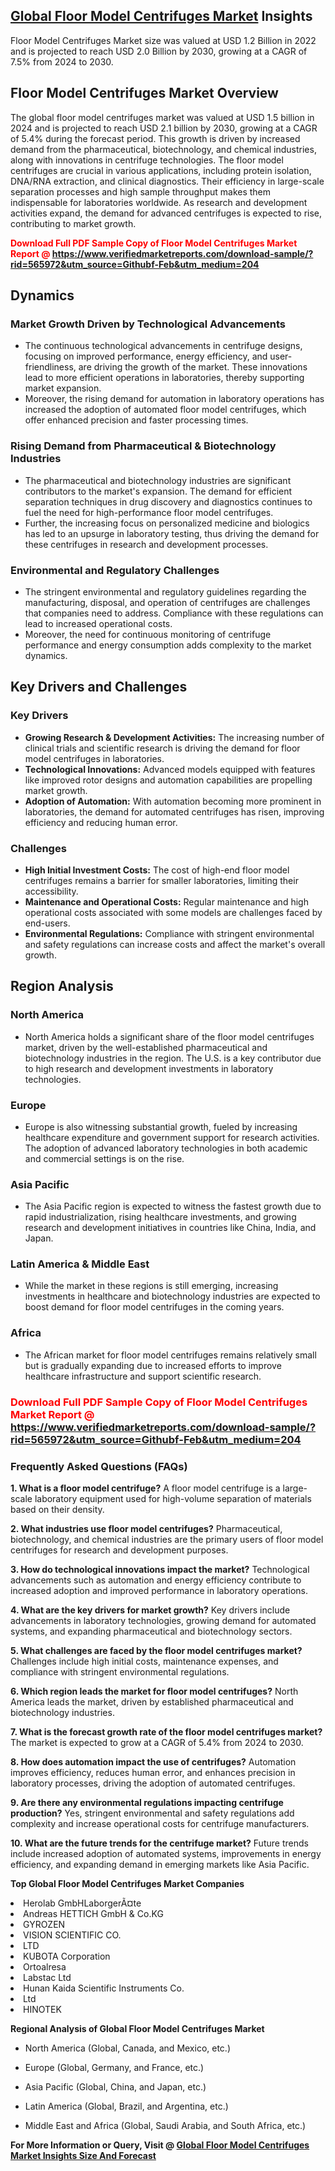 <h2><a href="https://www.verifiedmarketreports.com/download-sample/?rid=565972&amp;utm_source=Githubf&amp;utm_medium=204" target="_blank">Global Floor Model Centrifuges Market</a> Insights</h2><p>Floor Model Centrifuges Market size was valued at USD 1.2 Billion in 2022 and is projected to reach USD 2.0 Billion by 2030, growing at a CAGR of 7.5% from 2024 to 2030.</p><p> <h2>Floor Model Centrifuges Market Overview</h2> <p>The global floor model centrifuges market was valued at USD 1.5 billion in 2024 and is projected to reach USD 2.1 billion by 2030, growing at a CAGR of 5.4% during the forecast period. This growth is driven by increased demand from the pharmaceutical, biotechnology, and chemical industries, along with innovations in centrifuge technologies. The floor model centrifuges are crucial in various applications, including protein isolation, DNA/RNA extraction, and clinical diagnostics. Their efficiency in large-scale separation processes and high sample throughput makes them indispensable for laboratories worldwide. As research and development activities expand, the demand for advanced centrifuges is expected to rise, contributing to market growth.</p> <p><strong><p><span class=""><span style="color: #ff0000;"><strong>Download Full PDF Sample Copy of Floor Model Centrifuges Market Report</strong> @ </span><a href="https://www.verifiedmarketreports.com/download-sample/?rid=565972&amp;utm_source=Githubf-Feb&amp;utm_medium=204" target="_blank">https://www.verifiedmarketreports.com/download-sample/?rid=565972&amp;utm_source=Githubf-Feb&amp;utm_medium=204</a></span></p></strong></p> <h2>Dynamics</h2> <h3>Market Growth Driven by Technological Advancements</h3> <ul> <li>The continuous technological advancements in centrifuge designs, focusing on improved performance, energy efficiency, and user-friendliness, are driving the growth of the market. These innovations lead to more efficient operations in laboratories, thereby supporting market expansion.</li> <li>Moreover, the rising demand for automation in laboratory operations has increased the adoption of automated floor model centrifuges, which offer enhanced precision and faster processing times.</li> </ul> <h3>Rising Demand from Pharmaceutical & Biotechnology Industries</h3> <ul> <li>The pharmaceutical and biotechnology industries are significant contributors to the market's expansion. The demand for efficient separation techniques in drug discovery and diagnostics continues to fuel the need for high-performance floor model centrifuges.</li> <li>Further, the increasing focus on personalized medicine and biologics has led to an upsurge in laboratory testing, thus driving the demand for these centrifuges in research and development processes.</li> </ul> <h3>Environmental and Regulatory Challenges</h3> <ul> <li>The stringent environmental and regulatory guidelines regarding the manufacturing, disposal, and operation of centrifuges are challenges that companies need to address. Compliance with these regulations can lead to increased operational costs.</li> <li>Moreover, the need for continuous monitoring of centrifuge performance and energy consumption adds complexity to the market dynamics.</li> </ul> <h2>Key Drivers and Challenges</h2> <h3>Key Drivers</h3> <ul> <li><strong>Growing Research & Development Activities:</strong> The increasing number of clinical trials and scientific research is driving the demand for floor model centrifuges in laboratories.</li> <li><strong>Technological Innovations:</strong> Advanced models equipped with features like improved rotor designs and automation capabilities are propelling market growth.</li> <li><strong>Adoption of Automation:</strong> With automation becoming more prominent in laboratories, the demand for automated centrifuges has risen, improving efficiency and reducing human error.</li> </ul> <h3>Challenges</h3> <ul> <li><strong>High Initial Investment Costs:</strong> The cost of high-end floor model centrifuges remains a barrier for smaller laboratories, limiting their accessibility.</li> <li><strong>Maintenance and Operational Costs:</strong> Regular maintenance and high operational costs associated with some models are challenges faced by end-users.</li> <li><strong>Environmental Regulations:</strong> Compliance with stringent environmental and safety regulations can increase costs and affect the market's overall growth.</li> </ul> <h2>Region Analysis</h2> <h3>North America</h3> <ul> <li>North America holds a significant share of the floor model centrifuges market, driven by the well-established pharmaceutical and biotechnology industries in the region. The U.S. is a key contributor due to high research and development investments in laboratory technologies.</li> </ul> <h3>Europe</h3> <ul> <li>Europe is also witnessing substantial growth, fueled by increasing healthcare expenditure and government support for research activities. The adoption of advanced laboratory technologies in both academic and commercial settings is on the rise.</li> </ul> <h3>Asia Pacific</h3> <ul> <li>The Asia Pacific region is expected to witness the fastest growth due to rapid industrialization, rising healthcare investments, and growing research and development initiatives in countries like China, India, and Japan.</li> </ul> <h3>Latin America & Middle East</h3> <ul> <li>While the market in these regions is still emerging, increasing investments in healthcare and biotechnology industries are expected to boost demand for floor model centrifuges in the coming years.</li> </ul> <h3>Africa</h3> <ul> <li>The African market for floor model centrifuges remains relatively small but is gradually expanding due to increased efforts to improve healthcare infrastructure and support scientific research.</li> </ul> <h3><p><span class=""><span style="color: #ff0000;"><strong>Download Full PDF Sample Copy of Floor Model Centrifuges Market Report</strong> @ </span><a href="https://www.verifiedmarketreports.com/download-sample/?rid=565972&amp;utm_source=Githubf-Feb&amp;utm_medium=204" target="_blank">https://www.verifiedmarketreports.com/download-sample/?rid=565972&amp;utm_source=Githubf-Feb&amp;utm_medium=204</a></span></p></h3> <h3>Frequently Asked Questions (FAQs)</h3> <p><strong>1. What is a floor model centrifuge?</strong> A floor model centrifuge is a large-scale laboratory equipment used for high-volume separation of materials based on their density.</p> <p><strong>2. What industries use floor model centrifuges?</strong> Pharmaceutical, biotechnology, and chemical industries are the primary users of floor model centrifuges for research and development purposes.</p> <p><strong>3. How do technological innovations impact the market?</strong> Technological advancements such as automation and energy efficiency contribute to increased adoption and improved performance in laboratory operations.</p> <p><strong>4. What are the key drivers for market growth?</strong> Key drivers include advancements in laboratory technologies, growing demand for automated systems, and expanding pharmaceutical and biotechnology sectors.</p> <p><strong>5. What challenges are faced by the floor model centrifuges market?</strong> Challenges include high initial costs, maintenance expenses, and compliance with stringent environmental regulations.</p> <p><strong>6. Which region leads the market for floor model centrifuges?</strong> North America leads the market, driven by established pharmaceutical and biotechnology industries.</p> <p><strong>7. What is the forecast growth rate of the floor model centrifuges market?</strong> The market is expected to grow at a CAGR of 5.4% from 2024 to 2030.</p> <p><strong>8. How does automation impact the use of centrifuges?</strong> Automation improves efficiency, reduces human error, and enhances precision in laboratory processes, driving the adoption of automated centrifuges.</p> <p><strong>9. Are there any environmental regulations impacting centrifuge production?</strong> Yes, stringent environmental and safety regulations add complexity and increase operational costs for centrifuge manufacturers.</p> <p><strong>10. What are the future trends for the centrifuge market?</strong> Future trends include increased adoption of automated systems, improvements in energy efficiency, and expanding demand in emerging markets like Asia Pacific.</p> </p><p><strong>Top Global Floor Model Centrifuges Market Companies</strong></p><div data-test-id=""><p><li>Herolab GmbHLaborgerÃ¤te</li><li> Andreas HETTICH GmbH & Co.KG</li><li> GYROZEN</li><li> VISION SCIENTIFIC CO.</li><li>LTD</li><li> KUBOTA Corporation</li><li> Ortoalresa</li><li> Labstac Ltd</li><li> Hunan Kaida Scientific Instruments Co.</li><li> Ltd</li><li> HINOTEK</li></p><div><strong>Regional Analysis of&nbsp;Global Floor Model Centrifuges Market</strong></div><ul><li dir="ltr"><p dir="ltr">North America&nbsp;(Global, Canada, and Mexico, etc.)</p></li><li dir="ltr"><p dir="ltr">Europe (Global, Germany, and France, etc.)</p></li><li dir="ltr"><p dir="ltr">Asia Pacific&nbsp;(Global, China, and Japan, etc.)</p></li><li dir="ltr"><p dir="ltr">Latin America&nbsp;(Global, Brazil, and Argentina, etc.)</p></li><li dir="ltr">Middle East and Africa&nbsp;(Global, Saudi Arabia, and South Africa, etc.)</li></ul><p><strong>For More Information or Query, Visit @&nbsp;</strong><strong><a href="https://www.verifiedmarketreports.com/product/floor-model-centrifuges-market/?utm_source=Githubf&amp;utm_medium=204" target="_blank">Global Floor Model Centrifuges Market Insights Size And Forecast</a></strong></p></div>
